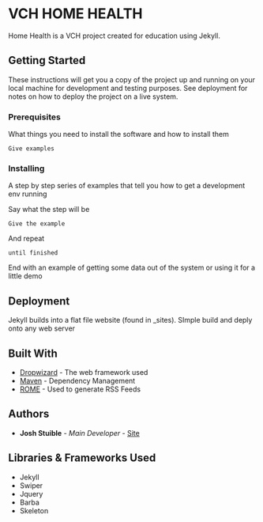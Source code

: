 # VCH HOME HEALTH

Home Health is a VCH project created for education using Jekyll.

## Getting Started

These instructions will get you a copy of the project up and running on your local machine for development and testing purposes. See deployment for notes on how to deploy the project on a live system.

### Prerequisites

What things you need to install the software and how to install them

```
Give examples
```

### Installing

A step by step series of examples that tell you how to get a development env running

Say what the step will be

```
Give the example
```

And repeat

```
until finished
```

End with an example of getting some data out of the system or using it for a little demo

## Deployment

Jekyll builds into a flat file website (found in _sites).  SImple build and deply onto any web server

## Built With

* [Dropwizard](http://www.dropwizard.io/1.0.2/docs/) - The web framework used
* [Maven](https://maven.apache.org/) - Dependency Management
* [ROME](https://rometools.github.io/rome/) - Used to generate RSS Feeds


## Authors

* **Josh Stuible** - *Main Developer* - [Site](https://stuible.com)


## Libraries & Frameworks Used

* Jekyll
* Swiper
* Jquery
* Barba
* Skeleton

